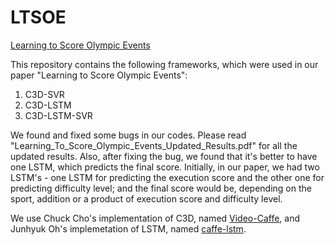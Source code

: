 # LTSOE 
[Learning to Score Olympic Events](https://arxiv.org/abs/1611.05125)

This repository contains the following frameworks, which were used in our paper "Learning to Score Olympic Events":
1. C3D-SVR
2. C3D-LSTM
3. C3D-LSTM-SVR

We found and fixed some bugs in our codes. Please read "Learning_To_Score_Olympic_Events_Updated_Results.pdf" for all the updated results. Also, after fixing the bug, we found that it's better to have one LSTM, which predicts the final score. Initially, in our paper, we had two LSTM's - one LSTM for predicting the execution score and the other one for predicting difficulty level; and the final score would be, depending on the sport, addition or a product of execution score and difficulty level.


We use Chuck Cho's implementation of C3D, named [Video-Caffe](https://github.com/chuckcho/video-caffe), and Junhyuk Oh's implemetation of LSTM, named [caffe-lstm](https://github.com/junhyukoh/caffe-lstm).
